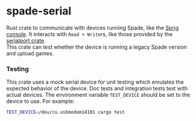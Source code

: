 # spade-serial
Rust crate to communicate with devices running Spade, like the
[Sprig console](https://sprig.hackclub.com). It interacts with `Read + Write`rs,
like those provided by the
[serialport crate](https://crates.io/crates/serialport).  
This crate can test whether the device is running a legacy Spade version and
upload games.

### Testing
This crate uses a mock serial device for unit testing which emulates the
expected behavior of the device. Doc tests and integration tests test with
actual devices. The environment variable `TEST_DEVICE` should be set to the
device to use. For example:

```sh
TEST_DEVICE=/dev/cu.usbmodem14101 cargo test
```
